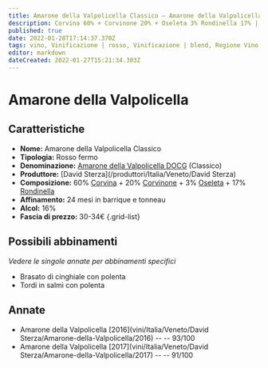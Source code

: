 ```yaml
---
title: Amarone della Valpolicella Classico – Amarone della Valpolicella Classico DOCG – David Sterza – Veneto (IT) – 30-34€ – 5★
description: Corvina 60% + Corvinone 20% + Oseleta 3% Rondinella 17% | Brasato di cinghiale con polenta – Tordi in salmì con polenta
published: true
date: 2022-01-28T17:14:37.370Z
tags: vino, Vinificazione | rosso, Vinificazione | blend, Regione Vino | Veneto (IT), Vinificazione | fermo, Prezzi | 30-34€, corvina, rondinella, corvinone, oseleta, Brasato di cinghiale con polenta, Tordi in salmì con polenta
editor: markdown
dateCreated: 2022-01-27T15:21:34.303Z
---
```


# Amarone della Valpolicella

## Caratteristiche
- **Nome:** <span class="nome">Amarone della Valpolicella Classico</span>
- **Tipologia:** Rosso fermo
- **Denominazione:** <span class="denominazione">[Amarone della Valpolicella DOCG](/denominazioni/Italia/Veneto/DOCG/Amarone-della-Valpolicella) (Classico)</span>
- **Produttore:** <span class="cantina">[David Sterza](/produttori/Italia/Veneto/David Sterza)</span> 
- **Composizione:** 60% [Corvina](/vitigni/Italia/bacca-nera/corvina) + 20% [Corvinone](/vitigni/Italia/bacca-nera/corvinone) + 3% [Oseleta](/vitigni/Italia/bacca-nera/oseleta) + 17% [Rondinella](/vitigni/Italia/bacca-nera/rondinella)
- **Affinamento:** 24 mesi in barrique e tonneau
- **Alcol:** 16%
- **Fascia di prezzo:** 30-34€
{.grid-list}


## Possibili abbinamenti
*Vedere le singole annate per abbinamenti specifici*

- Brasato di cinghiale con polenta
- Tordi in salmì con polenta


## Annate

- Amarone della Valpolicella [2016](vini/Italia/Veneto/David Sterza/Amarone-della-Valpolicella/2016) -- <span class="star-5"></span> -- 93/100
- Amarone della Valpolicella [2017](vini/Italia/Veneto/David Sterza/Amarone-della-Valpolicella/2017) -- <span class="star-5"></span> -- 91/100